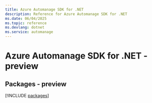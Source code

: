 ```yaml
---
title: Azure Automanage SDK for .NET
description: Reference for Azure Automanage SDK for .NET
ms.date: 06/04/2025
ms.topic: reference
ms.devlang: dotnet
ms.service: automanage
---
```

# Azure Automanage SDK for .NET - preview
## Packages - preview
[!INCLUDE [packages](automanage-index.md)]